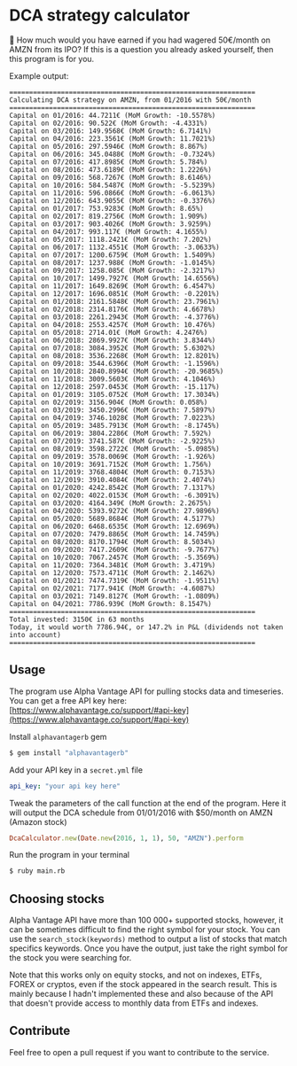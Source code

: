 # DCA strategy calculator

💸 How much would you have earned if you had wagered 50€/month on AMZN from its IPO? 
If this is a question you already asked yourself, then this program is for you.

Example output: 
```
==============================================================
Calculating DCA strategy on AMZN, from 01/2016 with 50€/month
==============================================================
Capital on 01/2016: 44.7211€ (MoM Growth: -10.5578%)
Capital on 02/2016: 90.522€ (MoM Growth: -4.4331%)
Capital on 03/2016: 149.9568€ (MoM Growth: 6.7141%)
Capital on 04/2016: 223.3561€ (MoM Growth: 11.7021%)
Capital on 05/2016: 297.5946€ (MoM Growth: 8.867%)
Capital on 06/2016: 345.0488€ (MoM Growth: -0.7324%)
Capital on 07/2016: 417.8985€ (MoM Growth: 5.784%)
Capital on 08/2016: 473.6189€ (MoM Growth: 1.2226%)
Capital on 09/2016: 568.7267€ (MoM Growth: 8.6146%)
Capital on 10/2016: 584.5487€ (MoM Growth: -5.5239%)
Capital on 11/2016: 596.0866€ (MoM Growth: -6.0613%)
Capital on 12/2016: 643.9055€ (MoM Growth: -0.3376%)
Capital on 01/2017: 753.9283€ (MoM Growth: 8.65%)
Capital on 02/2017: 819.2756€ (MoM Growth: 1.909%)
Capital on 03/2017: 903.4026€ (MoM Growth: 3.9259%)
Capital on 04/2017: 993.117€ (MoM Growth: 4.1655%)
Capital on 05/2017: 1118.2421€ (MoM Growth: 7.202%)
Capital on 06/2017: 1132.4551€ (MoM Growth: -3.0633%)
Capital on 07/2017: 1200.6759€ (MoM Growth: 1.5409%)
Capital on 08/2017: 1237.988€ (MoM Growth: -1.0145%)
Capital on 09/2017: 1258.085€ (MoM Growth: -2.3217%)
Capital on 10/2017: 1499.7927€ (MoM Growth: 14.6556%)
Capital on 11/2017: 1649.8269€ (MoM Growth: 6.4547%)
Capital on 12/2017: 1696.0851€ (MoM Growth: -0.2201%)
Capital on 01/2018: 2161.5848€ (MoM Growth: 23.7961%)
Capital on 02/2018: 2314.8176€ (MoM Growth: 4.6678%)
Capital on 03/2018: 2261.2943€ (MoM Growth: -4.3776%)
Capital on 04/2018: 2553.4257€ (MoM Growth: 10.476%)
Capital on 05/2018: 2714.01€ (MoM Growth: 4.2476%)
Capital on 06/2018: 2869.9927€ (MoM Growth: 3.8344%)
Capital on 07/2018: 3084.3952€ (MoM Growth: 5.6302%)
Capital on 08/2018: 3536.2268€ (MoM Growth: 12.8201%)
Capital on 09/2018: 3544.6396€ (MoM Growth: -1.1596%)
Capital on 10/2018: 2840.8994€ (MoM Growth: -20.9685%)
Capital on 11/2018: 3009.5603€ (MoM Growth: 4.1046%)
Capital on 12/2018: 2597.0453€ (MoM Growth: -15.117%)
Capital on 01/2019: 3105.0752€ (MoM Growth: 17.3034%)
Capital on 02/2019: 3156.904€ (MoM Growth: 0.058%)
Capital on 03/2019: 3450.2996€ (MoM Growth: 7.5897%)
Capital on 04/2019: 3746.1028€ (MoM Growth: 7.0223%)
Capital on 05/2019: 3485.7913€ (MoM Growth: -8.1745%)
Capital on 06/2019: 3804.2286€ (MoM Growth: 7.592%)
Capital on 07/2019: 3741.587€ (MoM Growth: -2.9225%)
Capital on 08/2019: 3598.2722€ (MoM Growth: -5.0985%)
Capital on 09/2019: 3578.0069€ (MoM Growth: -1.926%)
Capital on 10/2019: 3691.7152€ (MoM Growth: 1.756%)
Capital on 11/2019: 3768.4804€ (MoM Growth: 0.7153%)
Capital on 12/2019: 3910.4084€ (MoM Growth: 2.4074%)
Capital on 01/2020: 4242.8542€ (MoM Growth: 7.1317%)
Capital on 02/2020: 4022.0153€ (MoM Growth: -6.3091%)
Capital on 03/2020: 4164.349€ (MoM Growth: 2.2675%)
Capital on 04/2020: 5393.9272€ (MoM Growth: 27.9896%)
Capital on 05/2020: 5689.8684€ (MoM Growth: 4.5177%)
Capital on 06/2020: 6468.6535€ (MoM Growth: 12.6969%)
Capital on 07/2020: 7479.8865€ (MoM Growth: 14.7459%)
Capital on 08/2020: 8170.1794€ (MoM Growth: 8.5034%)
Capital on 09/2020: 7417.2609€ (MoM Growth: -9.7677%)
Capital on 10/2020: 7067.2457€ (MoM Growth: -5.3569%)
Capital on 11/2020: 7364.3481€ (MoM Growth: 3.4719%)
Capital on 12/2020: 7573.4711€ (MoM Growth: 2.1462%)
Capital on 01/2021: 7474.7319€ (MoM Growth: -1.9511%)
Capital on 02/2021: 7177.941€ (MoM Growth: -4.6087%)
Capital on 03/2021: 7149.8127€ (MoM Growth: -1.0809%)
Capital on 04/2021: 7786.939€ (MoM Growth: 8.1547%)
==============================================================
Total invested: 3150€ in 63 months
Today, it would worth 7786.94€, or 147.2% in P&L (dividends not taken into account)
==============================================================
```

## Usage

The program use Alpha Vantage API for pulling stocks data and timeseries. You can get a free API key here: [https://www.alphavantage.co/support/#api-key](https://www.alphavantage.co/support/#api-key)

Install `alphavantagerb` gem
```bash
$ gem install "alphavantagerb"
```

Add your API key in a `secret.yml` file
```yaml
api_key: "your api key here"
```

Tweak the parameters of the call function at the end of the program. Here it will output the DCA schedule from 01/01/2016 with $50/month on AMZN (Amazon stock)
```ruby
DcaCalculator.new(Date.new(2016, 1, 1), 50, "AMZN").perform
```

Run the program in your terminal
```bash
$ ruby main.rb
```

## Choosing stocks

Alpha Vantage API have more than 100 000+ supported stocks, however, it can be sometimes difficult to find the right symbol for your stock. You can use the `search_stock(keywords)` method to output a list of stocks that match specifics keywords. Once you have the output, just take the right symbol for the stock you were searching for. 

Note that this works only on equity stocks, and not on indexes, ETFs, FOREX or cryptos, even if the stock appeared in the search result. This is mainly because I hadn't implemented these and also because of the API that doesn't provide access to monthly data from ETFs and indexes. 

## Contribute

Feel free to open a pull request if you want to contribute to the service. 
